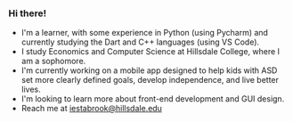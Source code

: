 ### Hi there!
- I'm a learner, with some experience in Python (using Pycharm) and currently studying the Dart and C++ languages (using VS Code).
- I study Economics and Computer Science at Hillsdale College, where I am a sophomore.
- I'm currently working on a mobile app designed to help kids with ASD set more clearly defined goals, develop independence, and live better lives.
- I'm looking to learn more about front-end development and GUI design.
- Reach me at iestabrook@hillsdale.edu
<!--
**isaacHD-coding/isaacHD-coding** is a ✨ _special_ ✨ repository because its `README.md` (this file) appears on your GitHub profile.

Here are some ideas to get you started:

- 🔭 I’m currently working on ...
- 🌱 I’m currently learning ...
- 👯 I’m looking to collaborate on ...
- 🤔 I’m looking for help with ...
- 💬 Ask me about ...
- 📫 How to reach me: ...
- 😄 Pronouns: ...
- ⚡ Fun fact: ...
-->
